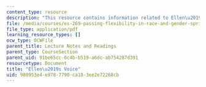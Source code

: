 ```yaml
---
content_type: resource
description: "This resource contains information related to Ellen\u2019s Voice."
file: /media/courses/es-269-passing-flexibility-in-race-and-gender-spring-2009/980953e4e9787790ca183ee2e72268cb_MITES_269S09_lec3_Class3.pdf
file_type: application/pdf
learning_resource_types: []
ocw_type: OCWFile
parent_title: Lecture Notes and Readings
parent_type: CourseSection
parent_uid: 91be65cc-0c4b-b519-a6dc-ab754287d391
resourcetype: Document
title: "Ellen\u2019s Voice"
uid: 980953e4-e978-7790-ca18-3ee2e72268cb
---
```

